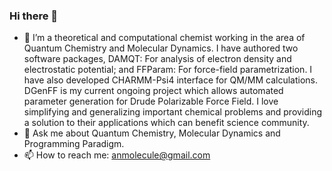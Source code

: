 ### Hi there 👋

- 🔭 I’m a theoretical and computational chemist working in the area of Quantum Chemistry and Molecular Dynamics. I have authored two software packages, DAMQT: For analysis of electron density and electrostatic potential; and FFParam: For force-field parametrization. I have also developed CHARMM-Psi4 interface for QM/MM calculations. DGenFF is my current ongoing project which allows automated parameter generation for Drude Polarizable Force Field. I love simplifying and generalizing important chemical problems and providing a solution to their applications which can benefit science community. 
- 💬 Ask me about Quantum Chemistry, Molecular Dynamics and Programming Paradigm.
- 📫 How to reach me: anmolecule@gmail.com
